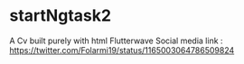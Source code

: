 # startNgtask2
A Cv built purely with html
Flutterwave Social media link : https://twitter.com/Folarmi19/status/1165003064786509824
